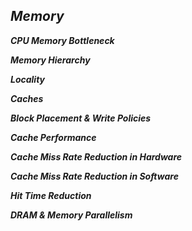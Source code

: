 ## _Memory_

**_CPU Memory Bottleneck_**

**_Memory Hierarchy_**

**_Locality_**

**_Caches_**

**_Block Placement & Write Policies_**

**_Cache Performance_**

**_Cache Miss Rate Reduction in Hardware_**

**_Cache Miss Rate Reduction in Software_**

**_Hit Time Reduction_**

**_DRAM & Memory Parallelism_**











